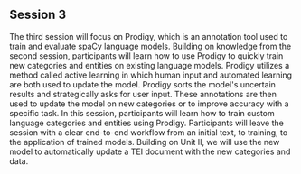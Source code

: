 ## Session 3
The third session will focus on Prodigy, which is an annotation tool used to train and evaluate spaCy language models. Building on knowledge from the second session, participants will learn how to use Prodigy to quickly train new categories and entities on existing language models. Prodigy utilizes a method called active learning in which human input and automated learning are both used to update the model. Prodigy sorts the model's uncertain results and strategically asks for user input. These annotations are then used to update the model on new categories or to improve accuracy with a specific task. In this session, participants will learn how to train custom language categories and entities using Prodigy.
Participants will leave the session with a clear end-to-end workflow from an initial text, to training, to the application of trained models. Building on Unit II, we will use the new model to automatically update a TEI document with the new categories and data.
